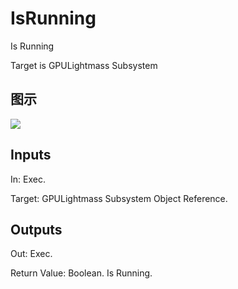 # IsRunning

Is Running

Target is GPULightmass Subsystem

## 图示

![]($-20221218-19154215.png)

## Inputs

In: Exec.

Target: GPULightmass Subsystem Object Reference.  

## Outputs

Out: Exec.

Return Value: Boolean. Is Running.

